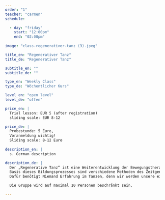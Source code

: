 ```yaml
---
order: "1"
teacher: "carmen"
schedule:

  - day: "friday"
    start: "12:00pm"
    end: "02:00pm"
    
image: "class-regenerativer-tanz (3).jpeg"

title_en: "Regenerativer Tanz"
title_de: "Regenerativer Tanz"

subtitle_en: ""
subtitle_de: ""

type_en: "Weekly Class"
type_de: "Wöchentlicher Kurs"

level_en: "open level"
level_de: "offen"

price_en: |
  Trial lesson: EUR 5 (after registration)
  sliding scale: EUR 8-12

price_de: |
  Probestunde: 5 Euro, 
  Voranmeldung wichtig!  
  Sliding scale: 8-12 Euro
  
description_en: |
  s. German description

description_de: |
  Der „Regenerative Tanz“ ist eine Weiterentwicklung der Bewegungstherapie. Durch die Mittel des Tanzes und anderer kreativer Anwendungen innerhalb der Gruppe, wird ein Prozess gestartet, der das eigene Körperbewusstsein ausbildet und die regenerativen Kräfte des Körpers und des Geistes aktiviert.  
  Basis dieses Bildungsprozesses sind verschiedene Methoden des Zeitgenössischen Tanzes und der Tanztherapie. In den gemeinsamen Stunden werden wir einen Raum der Geborgenheit schaffen, frei von Ängsten und Blockaden die uns daran hindern uns auszudrücken und uns durch diese Selbsterfahrung mit unserem Körper und Geist zu verbinden.  
  Dafür benötigt Niemand Erfahrung im Tanzen, denn wir werden unsere eigene authentische Art uns zu bewegen finden. Aber auch erfahrenen Tänzern hilft der Kurs die eigene Psyche weiter zu entschlüsseln und das eigene Körperbewusstsein besser zu nutzen.  

  Die Gruppe wird auf maximal 10 Personen beschränkt sein.

---
```


